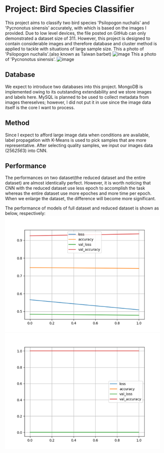 # Project: Bird Species Classifier
This project aims to classify two bird species 'Psilopogon nuchalis' and 'Pycnonotus sinensis' accurately, with which is based on the images I provided. Due to low level devices, the file posted on GitHub can only demonstrated a dataset size of 311. However, this project is designed to contain considerable images and therefore database and cluster method is applied to tackle with situations of large sample size.
This a photo of 'Psilopogon nuchalis'.(also known as Taiwan barbet)
![image](6B1A0315.JPG)
This a photo of 'Pycnonotus sinensis'.
![image](6B1A2900.JPG)
## Database
We expect to introduce two databases into this project. MongoDB is implemented owing to its outstanding extendability and we store images and labels here. MySQL is planned to be used to collect metadata from images thereselves; however, I did not put it in use since the image data itself is the core I want to process.

## Method
Since I expect to afford large image data when conditions are available, label propagation with K-Means is used to pick samples that are more representative. After selecting quality samples, we input our images data (256*256*3) into CNN.

## Performance
The performances on two dataset(the reduced dataset and the entire dataset) are almost identically perfect. However, it is worth noticing that CNN with the reduced dataset use less epoch to accomplish the task whereas the entire dataset use more epoches and more time per epoch. When we enlarge the dataset, the difference will become more significant.

The performance of models of full dataset and reduced dataset is shown as below, respectively:
![image](model1.PNG)
![image](model2.PNG)
